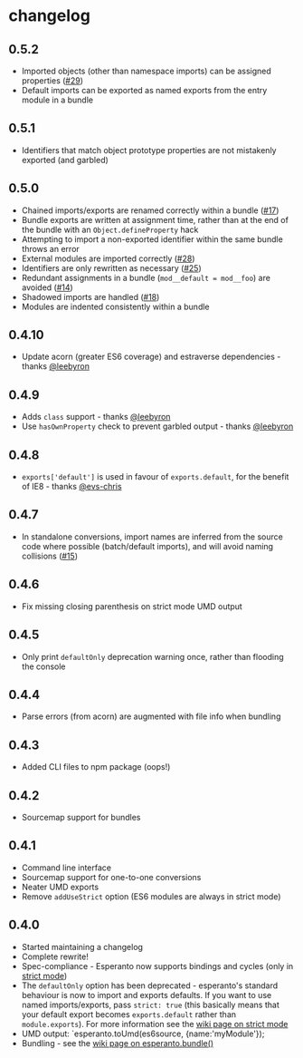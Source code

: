 # changelog

## 0.5.2

* Imported objects (other than namespace imports) can be assigned properties ([#29](https://github.com/rich-harris/esperanto/issues/29))
* Default imports can be exported as named exports from the entry module in a bundle

## 0.5.1

* Identifiers that match object prototype properties are not mistakenly exported (and garbled)

## 0.5.0

* Chained imports/exports are renamed correctly within a bundle ([#17](https://github.com/rich-harris/esperanto/issues/17))
* Bundle exports are written at assignment time, rather than at the end of the bundle with an `Object.defineProperty` hack
* Attempting to import a non-exported identifier within the same bundle throws an error
* External modules are imported correctly ([#28](https://github.com/rich-harris/esperanto/issues/28))
* Identifiers are only rewritten as necessary ([#25](https://github.com/rich-harris/esperanto/issues/25))
* Redundant assignments in a bundle (`mod__default = mod__foo`) are avoided ([#14](https://github.com/rich-harris/esperanto/issues/14))
* Shadowed imports are handled ([#18](https://github.com/rich-harris/esperanto/issues/18))
* Modules are indented consistently within a bundle

## 0.4.10

* Update acorn (greater ES6 coverage) and estraverse dependencies - thanks [@leebyron](https://github.com/leebyron)

## 0.4.9

* Adds `class` support - thanks [@leebyron](https://github.com/leebyron)
* Use `hasOwnProperty` check to prevent garbled output - thanks [@leebyron](https://github.com/leebyron)

## 0.4.8

* `exports['default']` is used in favour of `exports.default`, for the benefit of IE8 - thanks [@evs-chris](https://github.com/evs-chris/)

## 0.4.7

* In standalone conversions, import names are inferred from the source code where possible (batch/default imports), and will avoid naming collisions ([#15](https://github.com/rich-harris/esperanto/issues/15))

## 0.4.6

* Fix missing closing parenthesis on strict mode UMD output

## 0.4.5

* Only print `defaultOnly` deprecation warning once, rather than flooding the console

## 0.4.4

* Parse errors (from acorn) are augmented with file info when bundling

## 0.4.3

* Added CLI files to npm package (oops!)

## 0.4.2

* Sourcemap support for bundles

## 0.4.1

* Command line interface
* Sourcemap support for one-to-one conversions
* Neater UMD exports
* Remove `addUseStrict` option (ES6 modules are always in strict mode)

## 0.4.0

* Started maintaining a changelog
* Complete rewrite!
* Spec-compliance - Esperanto now supports bindings and cycles (only in [strict mode](https://github.com/Rich-Harris/esperanto/wiki/strictMode))
* The `defaultOnly` option has been deprecated - esperanto's standard behaviour is now to import and exports defaults. If you want to use named imports/exports, pass `strict: true` (this basically means that your default export becomes `exports.default` rather than `module.exports`). For more information see the [wiki page on strict mode](https://github.com/Rich-Harris/esperanto/wiki/strictMode)
* UMD output: `esperanto.toUmd(es6source, {name:'myModule'});
* Bundling - see the [wiki page on esperanto.bundle()](https://github.com/Rich-Harris/esperanto/wiki/esperanto-bundle)

